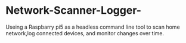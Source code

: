 # Network-Scanner-Logger-
Useing a Raspbarry pi5 as a headless command line tool to scan home network,log connected devices, and monitor changes over time. 
